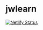 # jwlearn

[![Netlify Status](https://api.netlify.com/api/v1/badges/329e6784-280c-4f68-80de-2e88e95d8b0b/deploy-status)](https://app.netlify.com/sites/jwlearn/deploys)
